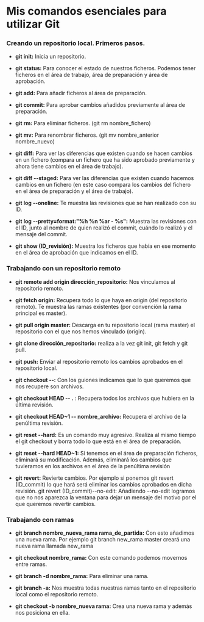 # Mis comandos esenciales para utilizar Git

### Creando un repositorio local. Primeros pasos.

* **git init:** Inicia un repositorio.

* **git status:** Para conocer el estado de nuestros ficheros. Podemos tener ficheros en el área de trabajo, área de preparación y área de aprobación.

* **git add:** Para añadir ficheros al área de preparación.

* **git commit:** Para aprobar cambios añadidos previamente al área de preparación.

* **git rm:** Para eliminar ficheros. (git rm nombre_fichero)

* **git mv:** Para renombrar ficheros. (git mv nombre_anterior nombre_nuevo)

* **git diff:** Para ver las diferencias que existen cuando se hacen cambios en un fichero (compara un fichero que ha sido aprobado previamente y ahora tiene cambios en el área de trabajo).

* **git diff --staged:** Para ver las diferencias que existen cuando hacemos cambios en un fichero (en este caso compara los cambios del fichero en el área de preparación y el área de trabajo).

* **git log --oneline:** Te muestra las revisiones que se han realizado con su ID.

* **git log --pretty=format:"%h %n %ar - %s":** Muestra las revisiones con el ID, junto al nombre de quien realizó el commit, cuándo lo realizó y el mensaje del commit.

* **git show (ID_revisión):** Muestra los ficheros que había en ese momento en el área de aprobación que indicamos en el ID.


### Trabajando con un repositorio remoto

* **git remote add origin dirección_repositorio:** Nos vinculamos al repositorio remoto.

* **git fetch origin:** Recupera todo lo que haya en origin (del repositorio remoto). Te muestra las ramas existentes (por convención la rama principal es master).

* **git pull origin master:** Descarga en tu repositorio local (rama master) el repositorio con el que nos hemos vinculado (origin).

* **git clone dirección_repositorio:** realiza a la vez git init, git fetch y git pull.

* **git push:** Enviar al repositorio remoto los cambios aprobados en el repositorio local.

* **git checkout --:** Con los guiones indicamos que lo que queremos que nos recupere son archivos.
* **git checkout HEAD -- .** : Recupera todos los archivos que hubiera en la última revisión.
* **git checkout HEAD~1 -- nombre_archivo:** Recupera el archivo de la penúltima revisión.

* **git reset --hard:** Es un comando muy agresivo. Realiza al mismo tiempo el git checkout y borra todo lo que está en el área de preparación.
* **git reset --hard HEAD~1:** Si tenemos en el área de preparación ficheros, eliminará su modificación. Además, eliminará los cambios que tuvieramos en los archivos en el área de la penúltima revisión

* **git revert:** Revierte cambios. Por ejemplo si ponemos git revert (ID_commit) lo que hará será eliminar los cambios aprobados en dicha revisión.
git revert (ID_commit)--no-edit: Añadiendo --no-edit logramos que no nos aparezca la ventana para dejar un mensaje del motivo por el que queremos revertir cambios.



### Trabajando con ramas

* **git branch nombre_nueva_rama rama_de_partida:** Con esto añadimos una nueva rama. Por ejemplo git branch new_rama master creará una nueva rama llamada new_rama

* **git checkout nombre_rama:** Con este comando podemos movernos entre ramas.

* **git branch -d nombre_rama:** Para eliminar una rama.

* **git branch -a:** Nos muestra todas nuestras ramas tanto en el repositorio local como el repositorio remoto.

* **git checkout -b nombre_nueva rama:** Crea una nueva rama y además nos posiciona en ella.




